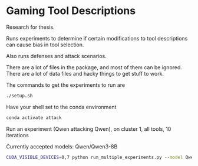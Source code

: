 # Gaming Tool Descriptions

Research for thesis.

Runs experiments to determine if certain modifications to tool descriptions can cause bias in tool selection.

Also runs defenses and attack scenarios.


There are a lot of files in the package, and most of them can be ignored. There are a lot of data files and hacky things to get stuff to work.

The commands to get the experiments to run are 

```bash
./setup.sh
```

Have your shell set to the conda environment

```bash
conda activate attack
```

Run an experiment (Qwen attacking Qwen), on cluster 1, all tools, 10 iterations

Currently accepted models:
Qwen/Qwen3-8B
```bash
CUDA_VISIBLE_DEVICES=0,7 python run_multiple_experiments.py --model Qwen/Qwen3-8B --cluster-id 5
```
